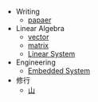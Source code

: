 - Writing
  - [papaer](doc/writing/paper)
- Linear Algebra
	- [vector](doc/math/linear-algebra/vector)
	- [matrix](doc/math/linear-algebra/matrix)
	- [Linear System](doc/math/linear-algebra/system)
- Engineering
  - [Embedded System](doc/engineering/embedded-system)
- 修行
	- [山](doc/修行/山)
